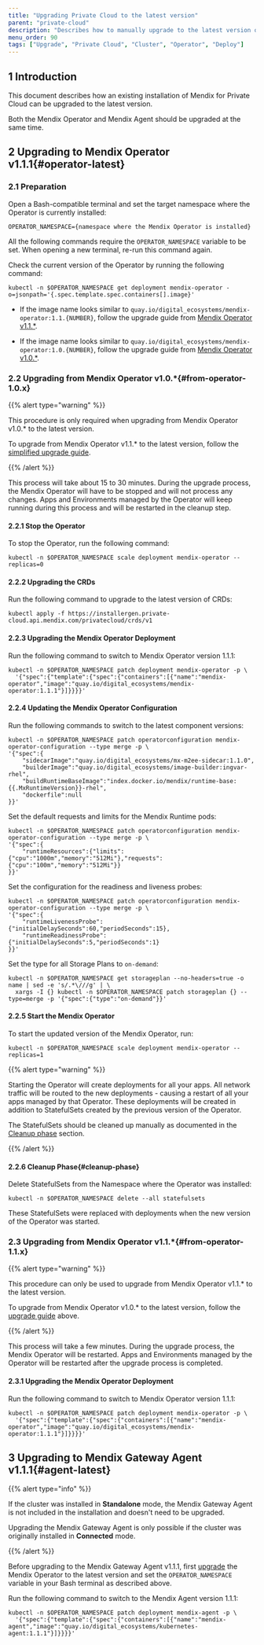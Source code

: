 ```yaml
---
title: "Upgrading Private Cloud to the latest version"
parent: "private-cloud"
description: "Describes how to manually upgrade to the latest version of the Mendix Operator"
menu_order: 90
tags: ["Upgrade", "Private Cloud", "Cluster", "Operator", "Deploy"]
---
```


## 1 Introduction

This document describes how an existing installation of Mendix for Private Cloud can be upgraded to the latest version.

Both the Mendix Operator and Mendix Agent should be upgraded at the same time.

## 2 Upgrading to Mendix Operator v1.1.1{#operator-latest}

### 2.1 Preparation

Open a Bash-compatible terminal and set the target namespace where the Operator is currently installed:

```shell
OPERATOR_NAMESPACE={namespace where the Mendix Operator is installed}
```

All the following commands require the `OPERATOR_NAMESPACE` variable to be set. When opening a new terminal, re-run this command again.

Check the current version of the Operator by running the following command:

```shell
kubectl -n $OPERATOR_NAMESPACE get deployment mendix-operator -o=jsonpath='{.spec.template.spec.containers[].image}' 
```

* If the image name looks similar to `quay.io/digital_ecosystems/mendix-operator:1.1.{NUMBER}`, follow the upgrade guide from [Mendix Operator v1.1.*](#from-operator-1.1.x).

* If the image name looks similar to `quay.io/digital_ecosystems/mendix-operator:1.0.{NUMBER}`, follow the upgrade guide from [Mendix Operator v1.0.*](#from-operator-1.0.x).

### 2.2 Upgrading from Mendix Operator v1.0.*{#from-operator-1.0.x}

{{% alert type="warning" %}}

This procedure is only required when upgrading from Mendix Operator v1.0.* to the latest version.

To upgrade from Mendix Operator v1.1.* to the latest version, follow the [simplified upgrade guide](#from-operator-1.1.x).

{{% /alert %}}

This process will take about 15 to 30 minutes.
During the upgrade process, the Mendix Operator will have to be stopped and will not process any changes.
Apps and Environments managed by the Operator will keep running during this process and will be restarted in the cleanup step.

#### 2.2.1 Stop the Operator

To stop the Operator, run the following command:

```shell
kubectl -n $OPERATOR_NAMESPACE scale deployment mendix-operator --replicas=0
```

#### 2.2.2 Upgrading the CRDs

Run the following command to upgrade to the latest version of CRDs:

```shell
kubectl apply -f https://installergen.private-cloud.api.mendix.com/privatecloud/crds/v1
```

#### 2.2.3 Upgrading the Mendix Operator Deployment

Run the following command to switch to Mendix Operator version 1.1.1:

```shell
kubectl -n $OPERATOR_NAMESPACE patch deployment mendix-operator -p \
  '{"spec":{"template":{"spec":{"containers":[{"name":"mendix-operator","image":"quay.io/digital_ecosystems/mendix-operator:1.1.1"}]}}}}'
```

#### 2.2.4 Updating the Mendix Operator Configuration

Run the following commands to switch to the latest component versions:

```shell
kubectl -n $OPERATOR_NAMESPACE patch operatorconfiguration mendix-operator-configuration --type merge -p \
'{"spec":{
    "sidecarImage":"quay.io/digital_ecosystems/mx-m2ee-sidecar:1.1.0",
    "builderImage":"quay.io/digital_ecosystems/image-builder:ingvar-rhel",
    "buildRuntimeBaseImage":"index.docker.io/mendix/runtime-base:{{.MxRuntimeVersion}}-rhel",
    "dockerfile":null
}}'
```

Set the default requests and limits for the Mendix Runtime pods:

```shell
kubectl -n $OPERATOR_NAMESPACE patch operatorconfiguration mendix-operator-configuration --type merge -p \
'{"spec":{
    "runtimeResources":{"limits":{"cpu":"1000m","memory":"512Mi"},"requests":{"cpu":"100m","memory":"512Mi"}}
}}'
```

Set the configuration for the readiness and liveness probes:

```shell
kubectl -n $OPERATOR_NAMESPACE patch operatorconfiguration mendix-operator-configuration --type merge -p \
'{"spec":{
    "runtimeLivenessProbe":{"initialDelaySeconds":60,"periodSeconds":15},
    "runtimeReadinessProbe":{"initialDelaySeconds":5,"periodSeconds":1}
}}'
```

Set the type for all Storage Plans to `on-demand`:

```shell
kubectl -n $OPERATOR_NAMESPACE get storageplan --no-headers=true -o name | sed -e 's/.*\///g' | \
  xargs -I {} kubectl -n $OPERATOR_NAMESPACE patch storageplan {} --type=merge -p '{"spec":{"type":"on-demand"}}'
```

#### 2.2.5 Start the Mendix Operator

To start the updated version of the Mendix Operator, run:

```shell
kubectl -n $OPERATOR_NAMESPACE scale deployment mendix-operator --replicas=1
```

{{% alert type="warning" %}}

Starting the Operator will create deployments for all your apps.
All network traffic will be routed to the new deployments - causing a restart of all your apps managed by that Operator.
These deployments will be created in addition to StatefulSets created by the previous version of the Operator.

The StatefulSets should be cleaned up manually as documented in the [Cleanup phase](#cleanup-phase) section.

{{% /alert %}}

#### 2.2.6 Cleanup Phase{#cleanup-phase}

Delete StatefulSets from the Namespace where the Operator was installed:

```shell
kubectl -n $OPERATOR_NAMESPACE delete --all statefulsets
```

These StatefulSets were replaced with deployments when the new version of the Operator was started.

### 2.3 Upgrading from Mendix Operator v1.1.*{#from-operator-1.1.x}

{{% alert type="warning" %}}

This procedure can only be used to upgrade from Mendix Operator v1.1.* to the latest version.

To upgrade from Mendix Operator v1.0.* to the latest version, follow the [upgrade guide](#from-operator-1.0.x) above.

{{% /alert %}}

This process will take a few minutes.
During the upgrade process, the Mendix Operator will be restarted.
Apps and Environments managed by the Operator will be restarted after the upgrade process is completed.

#### 2.3.1 Upgrading the Mendix Operator Deployment

Run the following command to switch to Mendix Operator version 1.1.1:

```shell
kubectl -n $OPERATOR_NAMESPACE patch deployment mendix-operator -p \
  '{"spec":{"template":{"spec":{"containers":[{"name":"mendix-operator","image":"quay.io/digital_ecosystems/mendix-operator:1.1.1"}]}}}}'
```

## 3 Upgrading to Mendix Gateway Agent v1.1.1{#agent-latest}

{{% alert type="info" %}}

If the cluster was installed in **Standalone** mode, the Mendix Gateway Agent is not included in the installation and doesn't need to be upgraded.

Upgrading the Mendix Gateway Agent is only possible if the cluster was originally installed in **Connected** mode.

{{% /alert %}}

Before upgrading to the Mendix Gateway Agent v1.1.1, first [upgrade](#operator-latest) the Mendix Operator to the latest version
and set the `OPERATOR_NAMESPACE` variable in your Bash terminal as described above.

Run the following command to switch to the Mendix Agent version 1.1.1:
```shell
kubectl -n $OPERATOR_NAMESPACE patch deployment mendix-agent -p \
  '{"spec":{"template":{"spec":{"containers":[{"name":"mendix-agent","image":"quay.io/digital_ecosystems/kubernetes-agent:1.1.1"}]}}}}'
```
